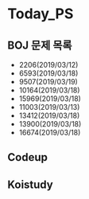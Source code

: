 # Today_PS

## BOJ 문제 목록
  - 2206(2019/03/12)
  - 6593(2019/03/18)
  - 9507(2019/03/19)
  - 10164(2019/03/18)
  - 15969(2019/03/18)
  - 11003(2019/03/13)
  - 13412(2019/03/18)
  - 13900(2019/03/18)
  - 16674(2019/03/18)
## Codeup

## Koistudy
